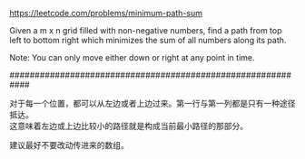 https://leetcode.com/problems/minimum-path-sum

Given a m x n grid filled with non-negative numbers, find a path from top left to bottom right which minimizes the sum of all numbers along its path.  

Note: You can only move either down or right at any point in time.  

############################################################


对于每一个位置，都可以从左边或者上边过来。第一行与第一列都是只有一种途径抵达。  
这意味着左边或上边比较小的路径就是构成当前最小路径的那部分。  

建议最好不要改动传进来的数组。  
